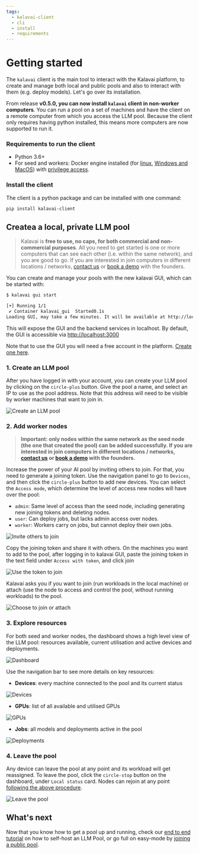 ```yaml
---
tags:
  - kalavai-client
  - cli
  - install
  - requirements
---
```


# Getting started

The `kalavai` client is the main tool to interact with the Kalavai platform, to create and manage both local and public pools and also to interact with them (e.g. deploy models). Let's go over its installation. 

From release **v0.5.0, you can now install `kalavai` client in non-worker computers**. You can run a pool on a set of machines and have the client on a remote computer from which you access the LLM pool. Because the client only requires having python installed, this means more computers are now supported to run it.


### Requirements to run the client

- Python 3.6+
- For seed and workers: Docker engine installed (for [linux](https://docs.docker.com/engine/install/ubuntu/), [Windows and MacOS](https://docs.docker.com/desktop/)) with [privilege access](https://docs.docker.com/engine/containers/run/#runtime-privilege-and-linux-capabilities).


### Install the client

The client is a python package and can be installed with one command:

```bash
pip install kalavai-client
```


## Createa a local, private LLM pool

> Kalavai is **free to use, no caps, for both commercial and non-commercial purposes**. All you need to get started is one or more computers that can see each other (i.e. within the same network), and you are good to go. If you are interested in join computers in different locations / networks, [contact us](mailto:info@kalavai.net) or [book a demo](https://app.onecal.io/b/kalavai/book-a-demo) with the founders.

You can create and manage your pools with the new kalavai GUI, which can be started with:

```bash
$ kalavai gui start

[+] Running 1/1
 ✔ Container kalavai_gui  Started0.1s  
Loading GUI, may take a few minutes. It will be available at http://localhost:3000
```

This will expose the GUI and the backend services in localhost. By default, the GUI is accessible via [http://localhost:3000](http://localhost:3000)

Note that to use the GUI you will need a free account in the platform. [Create one here](https://platform.kalavai.net).


### 1. Create an LLM pool

After you have logged in with your account, you can create your LLM pool by clicking on the `circle-plus` button. Give the pool a name, and select an IP to use as the pool address. Note that this address will need to be visible by worker machines that want to join in.

![Create an LLM pool](assets/images/ui_create_cluster.png)


### 2. Add worker nodes

> **Important: only nodes within the same network as the seed node (the one that created the pool) can be added successfully. If you are interested in join computers in different locations / networks, [contact us](mailto:info@kalavai.net) or [book a demo](https://app.onecal.io/b/kalavai/book-a-demo) with the founders.**

Increase the power of your AI pool by inviting others to join. For that, you need to generate a joining token. Use the navigation panel to go to `Devices`, and then click the `circle-plus` button to add new devices. You can select the `Access mode`, which determine the level of access new nodes will have over the pool:
- `admin`: Same level of access than the seed node, including generating new joining tokens and deleting nodes.
- `user`: Can deploy jobs, but lacks admin access over nodes.
- `worker`: Workers carry on jobs, but cannot deploy their own jobs.

![Invite others to join](assets/images/ui_devices_invite.png)

Copy the joining token and share it with others. On the machines you want to add to the pool, after logging in to kalavai GUI, paste the joining token in the text field under `Access with token`, and click join

![Use the token to join](assets/images/ui_join_part1.png)

Kalavai asks you if you want to join (run workloads in the local machine) or attach (use the node to access and control the pool, without running workloads) to the pool. 

![Choose to join or attach](assets/images/ui_join_part2.png)


### 3. Explore resources

For both seed and worker nodes, the dashboard shows a high level view of the LLM pool: resources available, current utilisation and active devices and deployments.

![Dashboard](assets/images/ui_dashboard_multiple.png)

Use the navigation bar to see more details on key resources:

- **Devices**: every machine connected to the pool and its current status

![Devices](assets/images/ui_all_devices.png)

- **GPUs**: list of all available and utilised GPUs

![GPUs](assets/images/ui_all_gpus.png)

- **Jobs**: all models and deployments active in the pool

![Deployments](assets/images/ui_monitor_jobs.png)


### 4. Leave the pool

Any device can leave the pool at any point and its workload will get reassigned. To leave the pool, click the `circle-stop` button on the dashboard, under `Local status` card. Nodes can rejoin at any point [following the above procedure](#2-add-worker-nodes).

![Leave the pool](assets/images/ui_leave_pool.png)

## What's next

Now that you know how to get a pool up and running, check our [end to end tutorial](./self_hosted_llm_pool.md) on how to self-host an LLM Pool, or go full on easy-mode by [joining a public pool](public_llm_pool.md).
